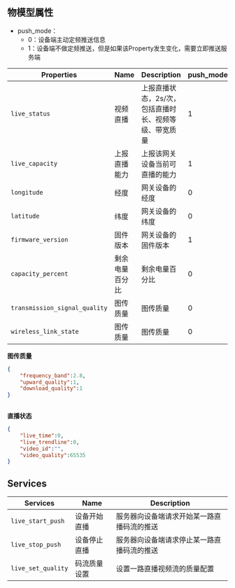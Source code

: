 

## 物模型属性

* push_mode：
  * 0：设备端主动定频推送信息
  * 1：设备端不做定频推送，但是如果该Property发生变化，需要立即推送服务端

| Properties                    | Name           | Description                                | push_mode | data_type |
| ----------------------------- | -------------- | ------------------------------------------ | --------- | --------- |
| `live_status`                 | 视频直播       | 上报直播状态，2s/次，包括直播时长、视频等级、带宽质量 | 1         | array     |
| `live_capacity`               | 上报直播能力   | 上报该网关设备当前可直播的能力             | 1         | struct    |
| `longitude`                   | 经度           | 网关设备的经度                             | 0         | double    |
| `latitude`                    | 纬度           | 网关设备的纬度                             | 0         | double    |
| `firmware_version`            | 固件版本       | 网关设备的固件版本                         | 1         | string    |
| `capacity_percent`            | 剩余电量百分比 | 剩余电量百分比                             | 0         | int       |
| `transmission_signal_quality` | 图传质量       | 图传质量                                   | 0         | int       |
| `wireless_link_state`         | 图传质量       | 图传质量                                   | 0         | struct    |





**图传质量**

```json
{
    "frequency_band":2.8,
    "upward_quality":1,
    "download_quality":1
}
         
```

**直播状态**

```json
{
    "live_time":0,
    "live_trendline":0,
    "video_id":"",
    "video_quality":65535
}
```



## Services

| Services            | Name         | Description                                |
| ------------------- | ------------ | ------------------------------------------ |
| `live_start_push`   | 设备开始直播 | 服务器向设备端请求开始某一路直播码流的推送 |
| `live_stop_push`    | 设备停止直播 | 服务器向设备端请求停止某一路直播码流的推送 |
| `live_set_quality`  | 码流质量设置 | 设置一路直播视频流的质量配置             |
